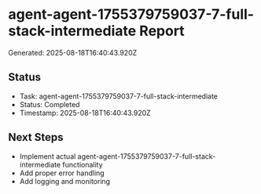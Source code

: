 # agent-agent-1755379759037-7-full-stack-intermediate Report

Generated: 2025-08-18T16:40:43.920Z

## Status
- Task: agent-agent-1755379759037-7-full-stack-intermediate
- Status: Completed
- Timestamp: 2025-08-18T16:40:43.920Z

## Next Steps
- Implement actual agent-agent-1755379759037-7-full-stack-intermediate functionality
- Add proper error handling
- Add logging and monitoring
